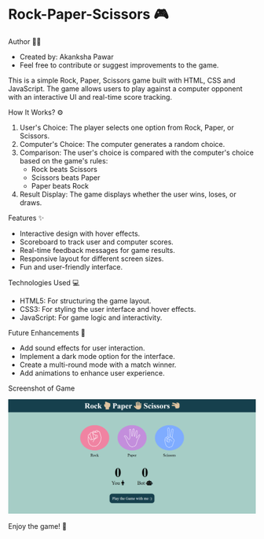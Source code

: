 # Rock-Paper-Scissors 🎮

Author 👨‍💻
- Created by: Akanksha Pawar 
- Feel free to contribute or suggest improvements to the game.

This is a simple Rock, Paper, Scissors game built with HTML, CSS and JavaScript. The game allows users to play against a computer opponent with an interactive UI and real-time score tracking.

How It Works? ⚙️
1. User's Choice: The player selects one option from Rock, Paper, or Scissors.
2. Computer's Choice: The computer generates a random choice.
3. Comparison: The user's choice is compared with the computer's choice based on the game's rules:
   - Rock beats Scissors
   - Scissors beats Paper
   - Paper beats Rock
4. Result Display: The game displays whether the user wins, loses, or draws.

Features ✨
- Interactive design with hover effects.
- Scoreboard to track user and computer scores.
- Real-time feedback messages for game results.
- Responsive layout for different screen sizes.
- Fun and user-friendly interface.

Technologies Used 💻
- HTML5: For structuring the game layout.
- CSS3: For styling the user interface and hover effects.
- JavaScript: For game logic and interactivity.

Future Enhancements 🚀
- Add sound effects for user interaction.
- Implement a dark mode option for the interface.
- Create a multi-round mode with a match winner.
- Add animations to enhance user experience.

Screenshot of Game

![alt text](<Screenshot (1145).png>)

Enjoy the game! 🥳